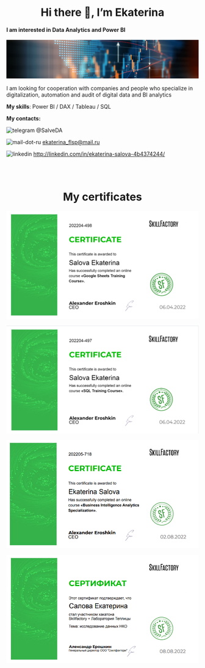 <h1 align="center">Hi there 👋, I’m Ekaterina</a>


#### I am interested in Data Analytics and Power BI
![I am interested in Data Analytics and Power BI](https://github.com/SalveDA/Hello/blob/main/hero-banner.jpg)

I am looking for cooperation with companies and people who specialize in digitalization, automation and audit of digital data and BI analytics

**My skills**: Power BI / DAX / Tableau / SQL

**My contacts:**

<img src='https://cdn.jsdelivr.net/npm/simple-icons@3.0.1/icons/telegram.svg' alt='telegram' height='20'>    @SalveDA

<img src='https://cdn.jsdelivr.net/npm/simple-icons@3.0.1/icons/mail-dot-ru.svg' alt='mail-dot-ru' height='20'>    <ekaterina_flsp@mail.ru>

<img src='https://cdn.jsdelivr.net/npm/simple-icons@3.0.1/icons/linkedin.svg' alt='linkedin' height='20'>   <http://linkedin.com/in/ekaterina-salova-4b4374244/>  



<!---
SalveDA/SalveDA is a ✨ special ✨ repository because its `README.md` (this file) appears on your GitHub profile.
You can click the Preview link to take a look at your changes.
--->  

<br/>
<br/>


<h1 align="center">My certificates</a>


####

![GoogleSheets](https://github.com/SalveDA/Hello/blob/main/Google_sheets.png)

![SQL](https://github.com/SalveDA/Hello/blob/main/SQL.png)

![PowerBI](https://github.com/SalveDA/Hello/blob/main/Power_BI.png)

![Hackathon](https://github.com/SalveDA/Hello/blob/main/Хакатон%20Теплица.png)
